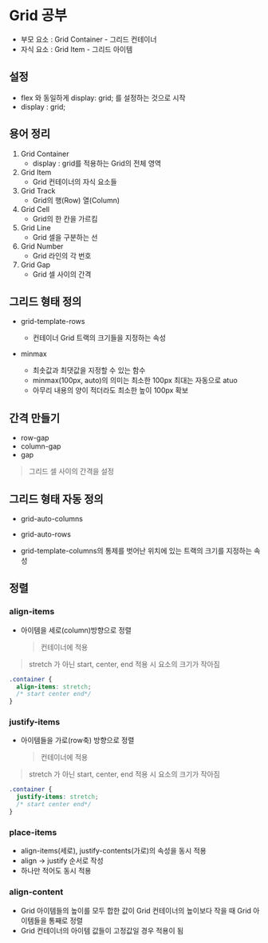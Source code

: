 # Grid 공부

- 부모 요소 : Grid Container - 그리드 컨테이너
- 자식 요소 : Grid Item - 그리드 아이템

## 설정

- flex 와 동일하게 display: grid; 를 설정하는 것으로 시작
- display : grid;

## 용어 정리

1. Grid Container
   - display : grid를 적용하는 Grid의 전체 영역
2. Grid Item
   - Grid 컨테이너의 자식 요소들
3. Grid Track
   - Grid의 행(Row) 열(Column)
4. Grid Cell
   - Grid의 한 칸을 가르킴
5. Grid Line
   - Grid 셀을 구분하는 선
6. Grid Number
   - Grid 라인의 각 번호
7. Grid Gap
   - Grid 셀 사이의 간격

## 그리드 형태 정의

- grid-template-rows

  - 컨테이너 Grid 트랙의 크기들을 지정하는 속성

- minmax
  - 최솟값과 최댓값을 지정할 수 있는 함수
  - minmax(100px, auto)의 의미는 최소한 100px 최대는 자동으로 atuo
  - 아무리 내용의 양이 적더라도 최소한 높이 100px 확보

## 간격 만들기

- row-gap
- column-gap
- gap

> 그리드 셀 사이의 간격을 설정

## 그리드 형태 자동 정의

- grid-auto-columns
- grid-auto-rows

- grid-template-columns의 통제를 벗어난 위치에 있는 트랙의 크기를 지정하는 속성

## 정렬

### align-items

- 아이템을 세로(column)방향으로 정렬
  > 컨테이너에 적용

> stretch 가 아닌 start, center, end 적용 시 요소의 크기가 작아짐

```css
.container {
  align-items: stretch;
  /* start center end*/
}
```

### justify-items

- 아이템들을 가로(row축) 방향으로 정렬
  > 컨테이너에 적용

> stretch 가 아닌 start, center, end 적용 시 요소의 크기가 작아짐

```css
.container {
  justify-items: stretch;
  /* start center end*/
}
```

### place-items

- align-items(세로), justify-contents(가로)의 속성을 동시 적용
- align -> justify 순서로 작성
- 하나만 적어도 동시 적용

### align-content

- Grid 아이템들의 높이를 모두 합한 값이 Grid 컨테이너의 높이보다 작을 때 Grid 아이템들을 통째로 정렬
- Grid 컨테이너의 아이템 값들이 고정값일 경우 적용이 됨
